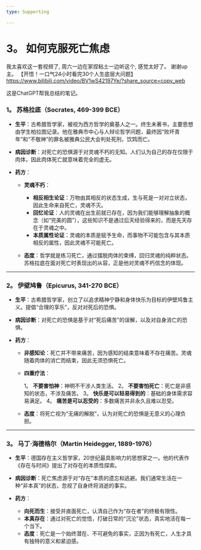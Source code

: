 ```yaml
---
type: Supporting

---
```


# 3。 如何克服死亡焦虑



我太喜欢这一套视频了, 周六一边在家捏粘土一边听这个, 感觉太好了。 谢谢up主。
【开悟！一口气24小时看完30个人生底层大问题】 https://www.bilibili.com/video/BV1wS42197Ye/?share_source=copy_web

这是ChatGPT帮我总结的笔记。
### **1。 苏格拉底（Socrates, 469-399 BCE）**

* **生平**：古希腊哲学家，被视为西方哲学的奠基人之一。终生未著书，主要思想由学生柏拉图记录。他在雅典市中心与人辩论哲学问题，最终因“败坏青年”和“不敬神”的罪名被雅典公民大会判处死刑，饮鸩而亡。
* **病因诊断**：对死亡的恐惧源于对灵魂不朽的无知。人们认为自己的存在仅限于肉体，因此肉体死亡就意味着完全的虚无。
* **药方**：

  * **灵魂不朽**：

    * **相反相生论证**：万物由其相反的状态生成，生与死是一对对立状态，因此生命来自死亡，灵魂不灭。
    * **回忆论证**：人的灵魂在出生前就已存在，因为我们能够理解抽象的概念（如“完美的圆”），这些知识不是通过后天经验得来的，而是先天存在于灵魂之中。
    * **本质属性论证**：灵魂的本质是赋予生命，而事物不可能包含与其本质相反的属性，因此灵魂不可能死亡。
  * **态度**：哲学就是练习死亡，通过摆脱肉体的束缚，回归灵魂的纯粹状态。苏格拉底在面对死亡时表现出的从容，正是他对灵魂不朽信念的体现。

---

### **2。 伊壁鸠鲁（Epicurus, 341-270 BCE）**

* **生平**：古希腊哲学家，创立了以追求精神宁静和身体快乐为目标的伊壁鸠鲁主义。提倡“合理的享乐”，反对对死后的恐惧。
* **病因诊断**：对死亡的恐惧是基于对“死后痛苦”的误解，以及对自身消亡的恐惧。
* **药方**：

  * **非感知论**：死亡并不带来痛苦，因为感知的结束意味着不存在痛苦。灵魂随着肉体的消亡而结束，因此无须恐惧死亡。
  * **四重疗法**：

    1。 **不要害怕神**：神明不干涉人类生活。
    2。 **不要害怕死亡**：死亡是非感知的状态，不涉及痛苦。
    3。 **快乐是可以轻易得到的**：基础的身体需求容易满足。
    4。 **痛苦是可以忍受的**：多数痛苦并非永久且难以忍受。
  * **态度**：将死亡视为“无痛的解脱”，认为对死亡的恐惧是无意义的心理负担。

---

### **3。 马丁·海德格尔（Martin Heidegger, 1889-1976）**

* **生平**：德国存在主义哲学家，20世纪最具影响力的思想家之一。他的代表作《存在与时间》提出了对存在的本质性探索。
* **病因诊断**：死亡焦虑源于对“存在”本质的遗忘和逃避。我们通常生活在一种“非本真”的状态，忽视了自身终将消逝的事实。
* **药方**：

  * **向死而生**：接受并直面死亡，认清自己作为“存在者”的终极有限性。
  * **本真存在**：通过对死亡的觉悟，打破日常的“沉沦”状态，真实地活在每一个当下。
  * **态度**：死亡是一个始终潜在、不可避免的事实，正因为有死亡，人生才具有独特的意义和紧迫感。



